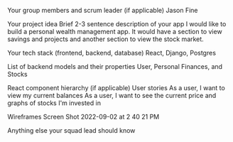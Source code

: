 Your group members and scrum leader (if applicable)
Jason Fine

Your project idea
Brief 2-3 sentence description of your app
I would like to build a personal wealth management app. It would have a section to view savings and projects and another section to view the stock market.

Your tech stack (frontend, backend, database)
React, Django, Postgres

List of backend models and their properties
User, Personal Finances, and Stocks

React component hierarchy (if applicable)
User stories
As a user, I want to view my current balances
As a user, I want to see the current price and graphs of stocks I'm invested in

Wireframes
Screen Shot 2022-09-02 at 2 40 21 PM

Anything else your squad lead should know
